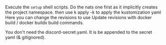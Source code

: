 Execute the `setup` shell scripts. 
Do the nats one first as it implicitly creates the project namespace. 
then use k apply -k  to apply the kustomization yaml 
Here you can change the revisions to use 
Update revisions with docker build / docker buildx build commands. 

You don't need the discord-secret.yaml. It is be appended to the secret yaml (& gitignored).
